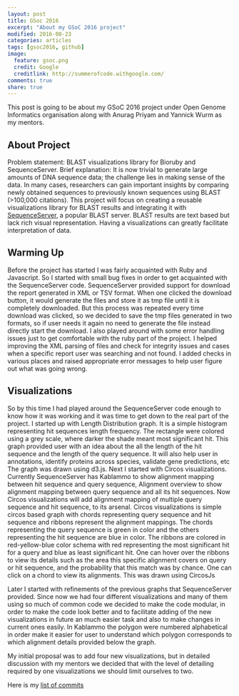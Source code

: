 ```yaml
---
layout: post
title: GSoc 2016
excerpt: "About my GSoC 2016 project"
modified: 2016-08-23
categories: articles
tags: [gsoc2016, github]
image:
  feature: gsoc.png
  credit: Google
  creditlink: http://summerofcode.withgoogle.com/
comments: true
share: true
---
```


This post is going to be about my GSoC 2016 project under Open Genome Informatics
organisation along with Anurag Priyam and Yannick Wurm as my mentors.

## About Project
Problem statement: BLAST visualizations library for Bioruby and SequenceServer.
Brief explanation: It is now trivial to generate large amounts of DNA sequence data; the challenge lies in making sense of the data. In many cases, researchers can gain important insights by comparing newly obtained sequences to previously known sequences using BLAST (>100,000 citations). This project will focus on creating a reusable visualizations library for BLAST results and integrating it with [SequenceServer](http://sequenceserver.com), a popular BLAST server.
BLAST results are text based but lack rich visual representation. Having a visualizations can greatly facilitate interpretation of data.

## Warming Up
Before the project has started I was fairly acquainted with Ruby and Javascript. So I started with small bug fixes in order to get acquainted with the SequenceServer code. SequenceServer provided support for download the report generated in XML or TSV format. When one clicked the download button, it would generate the files and store it as tmp file until it is completely downloaded. But this process was repeated every time download was clicked, so we decided to save the tmp files generated in two formats, so if user needs it again no need to generate the file instead directly start the download. I also played around with some error handling issues just to get comfortable with the ruby part of the project. I helped improving the XML parsing of files and check for integrity issues and cases when a specific report user was searching and not found. I added checks in various places and raised appropriate error messages to help user figure out what was going wrong.

## Visualizations
So by this time I had played around the SequenceServer code enough to know how it was working and it was time to get down to the real part of the project. I started up with Length Distribution graph. It is  a simple histogram representing hit sequences length frequency. The rectangle were colored using a grey scale, where darker the shade meant most significant hit. This graph provided user with an idea about the all the length of the hit sequence and the length of the query sequence. It will also help user in annotations, identify proteins across species, validate gene predictions, etc The graph was drawn using d3.js.
Next I started with Circos visualizations. Currently SequenceServer has Kablammo to show alignment mapping between hit sequence and query sequence, Alignment overview to show alignment mapping between query sequence and all its hit sequences. Now Circos visualizations will add alignment mapping of multiple query sequence and hit sequence, to its arsenal.  Circos visualizations is simple circos based graph with chords representing query sequence and hit sequence and ribbons represent the alignment mappings. The chords representing the query sequence is green in color and the others representing the hit sequence are blue in color. The ribbons are colored in red-yellow-blue color schema with red representing the most significant hit for a query and blue as least significant hit. One can hover over the ribbons to view its details such as the area this specific alignment covers on query or hit sequence, and the probability that this match was by chance. One can click on a  chord to view its alignments. This was drawn using CircosJs

Later I started with refinements of the previous graphs that SequenceServer provided. Since now we had four different visualizations and many of them using so much of common code we decided to make the code modular, in order to make the code look better and to facilitate adding of the new visualizations in future an much easier task  and also to make changes in current ones easily. In Kablammo the polygon were numbered alphabetical in order make it easier for user to understand which polygon corresponds to which alignment details provided below the graph.

My initial proposal was to add four new visualizations, but in detailed discussion with my mentors we decided that with the level of detailing required by one visualizations we should limit ourselves to two.

Here is my [list of commits](https://github.com/wurmlab/sequenceserver/commits/master?author=aniarya82)
